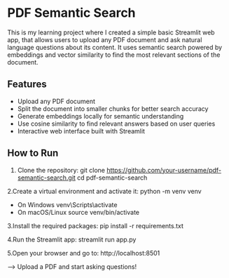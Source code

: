 # PDF Semantic Search
This is my learning project where I created a simple basic Streamlit web app,
that allows users to upload any PDF document and ask natural language questions about its content. 
It uses semantic search powered by embeddings and vector similarity to find the most relevant sections of the document.

## Features
- Upload any PDF document
- Split the document into smaller chunks for better search accuracy
- Generate embeddings locally for semantic understanding
- Use cosine similarity to find relevant answers based on user queries
- Interactive web interface built with Streamlit

## How to Run
1. Clone the repository:
git clone https://github.com/your-username/pdf-semantic-search.git
cd pdf-semantic-search

2.Create a virtual environment and activate it:
python -m venv venv
 - On Windows
venv\Scripts\activate
 - On macOS/Linux
source venv/bin/activate

3.Install the required packages:
pip install -r requirements.txt

4.Run the Streamlit app:
streamlit run app.py

5.Open your browser and go to:
http://localhost:8501

--> Upload a PDF and start asking questions!
